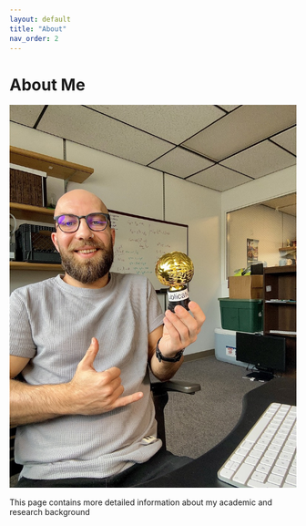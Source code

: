 ```yaml
---
layout: default
title: "About"
nav_order: 2
---
```

# About Me

![My Picture](assets/images/my_photo.jpeg)

This page contains more detailed information about my academic and research background